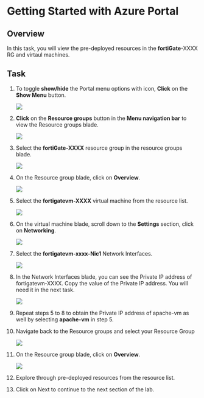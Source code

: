 # Getting Started with Azure Portal

## Overview

In this task, you will view the pre-deployed resources in the **fortiGate**-XXXX RG and virtaul machines.

## Task

1. To toggle **show/hide** the Portal menu options with icon, **Click** on the **Show Menu** button.
 
    ![](../images/Picture1.png)
       
2. **Click** on the **Resource groups** button in the **Menu navigation bar** to view the Resource groups blade.

    ![](../images/Picture2.jpg)
    
3. Select the **fortiGate-XXXX** resource group in the resource groups blade.

    ![](../images/image_800.png)
    
4. On the Resource group blade, click on **Overview**.

    ![](../images/image_801.png)

5. Select the **fortigatevm-XXXX** virtual machine from the resource list.

    ![](../images/image_803.png)
    
6. On the virtual machine blade, scroll down to the **Settings** section, click on **Networking**.

    ![](../images/image_804.png)
    
7. Select the **fortigatevm-xxxx-Nic1** Network Interfaces.

    ![](../images/image_805.png)
    
8. In the Network Interfaces blade, you can see the Private IP address of fortigatevm-XXXX. Copy the value of the Private IP address. You will need it in the next task.

    ![](../images/image_806.png)
    
9. Repeat steps 5 to 8 to obtain the Private IP address of apache-vm as well by selecting **apache-vm** in step 5.

10. Navigate back to the Resource groups and select your Resource Group

    ![](../images/image_807.png)
    
11. On the Resource group blade, click on **Overview**.

    ![](../images/image_801.png)
    
12. Explore through pre-deployed resources from the resource list.

13. Click on Next to continue to the next section of the lab.
    
    

